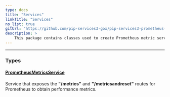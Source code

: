 ```yaml
---
type: docs
title: "Services"
linkTitle: "Services"
no_list: true
gitUrl: "https://github.com/pip-services3-gox/pip-services3-prometheus-gox"
description: >
    This package contains classes used to create Prometheus metric services.
---
```

---
<div class="module-body"> 

### Types

#### [PrometheusMetricsService](prometheus_metrics_service)
Service that exposes the **"/metrics"** and **"/metricsandreset"** routes for Prometheus to obtain performance metrics.


</div>

